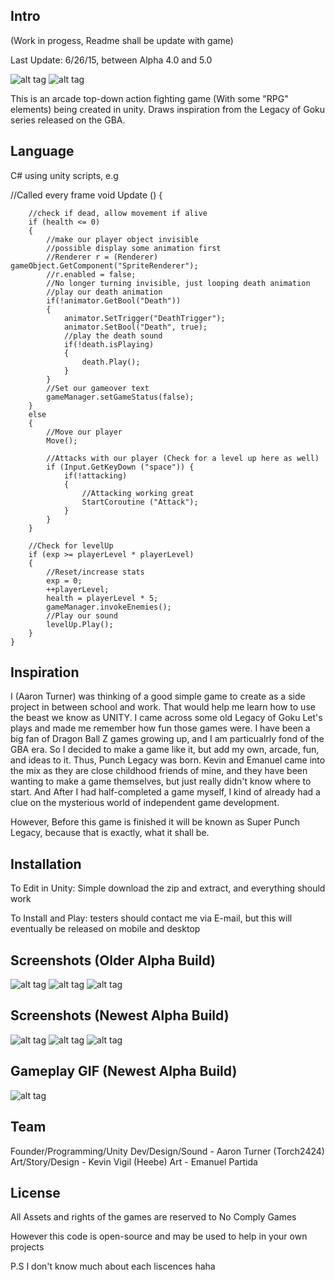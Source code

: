 ## Intro

(Work in progess, Readme shall be update with game)

Last Update: 6/26/15, between Alpha 4.0 and 5.0

![alt tag](http://i.imgur.com/4nPtt1D.png)
![alt tag](http://i.imgur.com/jsC4yL8.png)

This is an arcade top-down action fighting game (With some "RPG" elements) being created in unity.
Draws inspiration from the Legacy of Goku series released on the GBA.

## Language

C# using unity scripts, e.g

//Called every frame
	void Update ()
	{

		//check if dead, allow movement if alive
		if (health <= 0)
		{
			//make our player object invisible
			//possible display some animation first
			//Renderer r = (Renderer) gameObject.GetComponent("SpriteRenderer");
			//r.enabled = false;
			//No longer turning invisible, just looping death animation
			//play our death animation
			if(!animator.GetBool("Death"))
			{
				animator.SetTrigger("DeathTrigger");
				animator.SetBool("Death", true);
				//play the death sound
				if(!death.isPlaying)
				{
					death.Play();
				}
			}
			//Set our gameover text
			gameManager.setGameStatus(false);
		}
		else
		{
			//Move our player
			Move();

			//Attacks with our player (Check for a level up here as well)
			if (Input.GetKeyDown ("space")) {
				if(!attacking)
				{
					//Attacking working great
					StartCoroutine ("Attack");
				}
			}
		}

		//Check for levelUp
		if (exp >= playerLevel * playerLevel)
		{
			//Reset/increase stats
			exp = 0;
			++playerLevel;
			health = playerLevel * 5;
			gameManager.invokeEnemies();
			//Play our sound
			levelUp.Play();
		}
	}

## Inspiration

I (Aaron Turner) was thinking of a good simple game to create as a side project in between school and work.
That would help me learn how to use the beast we know as UNITY. I came across some old
Legacy of Goku Let's plays and made me remember how fun those games were. I have been a big fan of Dragon Ball Z games growing up,
and I am particualrly fond of the GBA era. So I decided to make a game like it, but add my own, arcade, fun, and ideas to it. Thus,
Punch Legacy was born. Kevin and Emanuel came into the mix as they are close childhood friends of mine, and they have been wanting to
make a game themselves, but just really didn't know where to start. And After I had half-completed a game myself, I kind of
already had a clue on the mysterious world of independent game development.

However, Before this game is finished it will be known as Super Punch Legacy, because that is exactly,
what it shall be.

## Installation

To Edit in Unity: Simple download the zip and extract, and everything should work

To Install and Play: testers should contact me via E-mail, but this will eventually be released on mobile and desktop

## Screenshots (Older Alpha Build)

![alt tag](http://i.imgur.com/6MXe2r9.png)
![alt tag](http://i.imgur.com/UAvM6RG.png)
![alt tag](http://i.imgur.com/ATa05Um.png)

## Screenshots (Newest Alpha Build)

![alt tag](http://i.imgur.com/abN5mJ0.png)
![alt tag](http://i.imgur.com/Nw2DxpA.png)
![alt tag](http://i.imgur.com/TXYEokf.png)

## Gameplay GIF (Newest Alpha Build)

![alt tag](http://i.giflike.com/n9Z0H5K.gif)

## Team

Founder/Programming/Unity Dev/Design/Sound - Aaron Turner (Torch2424)
Art/Story/Design - Kevin Vigil (Heebe)
Art - Emanuel Partida

## License

All Assets and rights of the games are reserved to No Comply Games

However this code is open-source and may be used to help in your own projects

P.S I don't know much about each liscences haha
